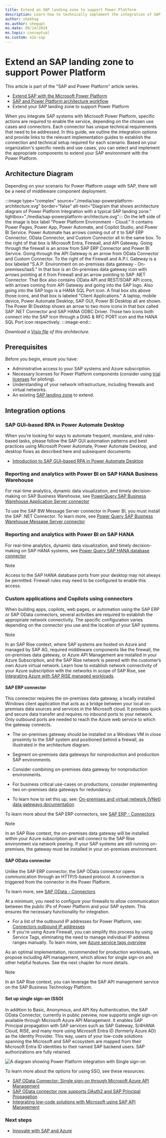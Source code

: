 ```yaml
---
title: Extend an SAP landing zone to support Power Platform
description: Learn how to technically implement the integration of SAP with the Microsoft Power Platform by extending your SAP landing zone.
author: shekhag
ms.author: shegupt
ms.date: 09/14/2024
ms.topic: conceptual
ms.custom: e2e-sap
---
```


# Extend an SAP landing zone to support Power Platform

This article is part of the "SAP and Power Platform" article series.

- [Extend SAP with the Microsoft Power Platform](./sap-power-platform-fundamental.md)
- [SAP and Power Platform architecture workflow](./sap-power-platform-architecture-workflow.md)
- Extend your SAP landing zone to support Power Platform 

When you integrate SAP systems with Microsoft Power Platform, specific actions are required to enable the service, depending on the chosen use cases and connectors. Each connector has unique technical requirements that need to be addressed.
In this guide, we outline the integration options and provide links to the relevant implementation guides to establish the connection and technical setup required for each scenario. Based on your organization's specific needs and use cases, you can select and implement the appropriate components to extend your SAP environment with the Power Platform.

## Architecture Diagram

Depending on your scenario for Power Platform usage with SAP, there will be a need of middleware component deployment.

:::image type="complex" source="./media/sap-powerplatform-architecture.svg" border="false" alt-text="Diagram that shows architecture diagram of Power Platform Integration with a typical SAP landing zone." lightbox="./media/sap-powerplatform-architecture.svg":::
   On the left side of the image is box label "Power Platform Environment - Cloud." It contains Power Pages, Power App, Power Automate, and Copilot Studio, and Power BI Service.  Power Automate has arrows coming out of it to SAP ERP Connector, OData Connector, and Custom Connector all in the same box. To the right of that box is Microsoft Entra, Firewall, and API Gateway. Going through the firewall is an arrow from SAP ERP Connector and Power BI Service. Going through the API Gateway is an arrow from OData Connector and Custom Connector. To the right of the Firewall and A.P.I. Gateway is a box labeled "S.A.P. Environment on on-premises data gateway - On-premises/IaaS." In that box is an On-premises data gateway icon with arrows pointing at it from Firewall and an arrow pointing to SAP .NET Connector. That Box also contains OData API and REST/SOAP API icons, with arrows coming from API Gateway and going into the SAP logo. Also going into the SAP logo is a HANA SQL Port icon. A final box sits above those icons, and that box is labeled "Client Applications." A laptop, mobile device, Power Automate Desktop, SAP GUI, Power BI Desktop all are shown. The Power BI Desktop shows an arrow to two more icons in that box called SAP .NET Connector and SAP HANA ODBC Driver. Those two icons both connect into the SAP Icon through a DIAG & RFC PORT icon and the HANA SQL Port icon respectively.
:::image-end:::

*Download a [Visio file](https://github.com/microsoft/CloudAdoptionFramework/raw/main/ready/sap-powerplatform-architecture.vsdx) of this architecture.*

## Prerequisites

Before you begin, ensure you have:

- Administrative access to your SAP systems and Azure subscription.
- Necessary licenses for Power Platform components (consider using [trial licenses](https://www.microsoft.com/power-platform/try-free) for piloting).
- Understanding of your network infrastructure, including firewalls and virtual networks.
- An existing [SAP landing zone](/azure/cloud-adoption-framework/scenarios/sap/ready) to extend.

## Integration options

### SAP GUI–based RPA in Power Automate Desktop

When you’re looking for ways to automate frequent, mundane, and rules-based tasks, please follow the SAP GUI automation patterns and best practices using Microsoft Power Automate, Power Automate Desktop, and desktop flows as described here and subsequent documents:

- [Introduction to SAP GUI–based RPA in Power Automate Desktop](/power-automate/guidance/rpa-sap-playbook/introduction)

### Reporting and analytics with Power BI on SAP HANA Business Warehouse

For real-time analytics, dynamic data visualization, and timely decision-making on SAP Business Warehouse, see [PowerQuery SAP Business Warehouse Application Server connector](/power-query/connectors/sap-bw/application-setup-and-connect)

To use the SAP BW Message Server connector in Power BI, you must install the SAP .NET Connector. To learn more, see [Power Query SAP Business Warehouse Message Server connector](/power-query/connectors/sap-bw/message-setup-and-connect)

### Reporting and analytics with Power BI on SAP HANA

For real-time analytics, dynamic data visualization, and timely decision-making on SAP HANA systems, see [Power Query SAP HANA database connector](/power-query/connectors/sap-hana/overview)

> [!NOTE]
> Access to the SAP HANA database ports from your desktop may not always be permitted. Firewall rules may need to be configured to enable this access.

### Custom applications and Copilots using connectors

When building apps, copilots, web pages, or automation using the SAP ERP or SAP OData connectors, several activities are required to establish the appropriate network connectivity. The specific configuration varies depending on the connector you use and the location of your SAP systems.

> [!NOTE]
> In an SAP Rise context, where SAP systems are hosted on Azure and managed by SAP AG, required middleware components like the firewall, the on-premises data gateway, or Azure API Management are installed in your Azure Subscription, and the SAP Rise network is peered with the customer’s own Azure virtual network.
> Learn how to establish network connectivity of your Azure subscription with the networks in scope of SAP Rise, see [Integrating Azure with SAP RISE managed workloads](/azure/sap/workloads/rise-integration).

#### SAP ERP connector

This connector requires the on-premises data gateway, a locally installed Windows client application that acts as a bridge between your local on-premises data sources and services in the Microsoft cloud. It provides quick and secure data transfer and requires no inbound ports to your network. Only outbound ports are needed to reach the Azure web service to which the gateway connects.

- The on-premises gateway should be installed on a Windows VM in close proximity to the SAP system and positioned behind a firewall, as illustrated in the architecture diagram.
- Segment on-premises data gateways for nonproduction and production SAP environments.
- Consider combining on-premises data gateway for nonproduction environments.
- For business critical use-cases on productions, consider implementing two on-premises data gateways for redundancy.

- To learn how to set this up, see: [On-premises and virtual network (VNet) data gateways documentation](/data-integration/gateway/)

To learn more about the SAP ERP connectors, see [SAP ERP - Connectors](/connectors/saperp/)

> [!NOTE] 
> In an SAP Rise context, the on-premises data gateway will be installed within your Azure subscription and will connect to the SAP Rise environment via network peering. If your SAP systems are still running on-premises, the gateway must be installed in your on-premises environment.

#### SAP OData connector

Unlike the SAP ERP connector, the SAP OData connector opens communication through an HTTP/S-based protocol. A connection is triggered from the connector in the Power Platform.  

To learn more, see [SAP OData - Connectors](/connectors/sapodata)  

At a minimum, you need to configure your firewalls to allow communication between the public IPs of Power Platform and your SAP system. This ensures the necessary functionality for integration.  

- For a list of the outbound IP addresses for Power Platform, see: [Connectors outbound IP addresses](/connectors/common/outbound-ip-addresses)  
- If you're using Azure Firewall, you can simplify this process by using Service Tags, eliminating the need to manage individual IP address ranges manually. To learn more, see [Azure service tags overview](/azure/virtual-network/service-tags-overview) 

As an optimal implementation, recommended for production workloads, we propose including API management, which allows for single sign-on and other helpful features. See the next chapter for more details.

> [!NOTE]
> In an SAP Rise context, you can leverage the SAP API management service on the SAP Business Technology Platform.

#### Set up single sign-on (SSO)

In addition to Basic, Anonymous, and API Key Authentication, the SAP OData Connector, currently in public preview, now supports single sign-on available through Microsoft Azure API Management. It enables SAP Principal propagation with SAP services such as SAP Gateway, S/4HANA Cloud, RISE, and many more using Microsoft Entra ID (formerly Azure AD) as the Identity Provider. This way, users of your low-code solutions spanning the Microsoft and SAP ecosystem are mapped from their Microsoft Entra ID identities to their named SAP backend users. SAP authorizations are fully retained.

![A diagram showing Power Platform integration with Single sign-on](./media/Power-Platform-SSO.png)

To learn more about the options for using SSO, see these resources:

- [SAP OData Connector: Single sign-on through Microsoft Azure API Management](https://www.microsoft.com/power-platform/blog/power-apps/announcing-public-preview-of-expanded-single-sign-on-authentication-options-for-sap-connectors/) 
- [SAP OData connector now supports OAuth2 and SAP Principal Propagation](https://community.powerplatform.com/blogs/post/?postid=c6a609ab-3556-ef11-a317-6045bda95bf0)
- [Integrating low-code solutions with Microsoft using SAP API Management](https://community.sap.com/t5/enterprise-resource-planning-blogs-by-members/integrating-low-code-solutions-with-microsoft-using-sap-integration-suite/ba-p/13789298)

### Next steps

- [Innovate with SAP and Azure](./innovate.md)
